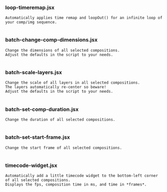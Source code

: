  ### **loop-timeremap.jsx**  
 
`Automatically applies time remap and loopOut() for an infinite loop of your comp/img sequence.`
  # 
### **batch-change-comp-dimensions.jsx**  

`Change the dimensions of all selected compositions.`  
`Adjust the defaults in the script to your needs.`
  # 
### **batch-scale-layers.jsx**  

`Change the scale of all layers in all selected compositions.`  
`The layers automatically re-center so beware!`  
`Adjust the defaults in the script to your needs.`
  # 
### **batch-set-comp-duration.jsx**  

`Change the duration of all selected compositions.`
  # 
### **batch-set-start-frame.jsx**  

`Change the start frame of all selected compositions.`
  # 
### **timecode-widget.jsx**  

`Automatically add a little timecode widget to the bottom-left corner of all selected compositions.`  
`Displays the fps, composition time in ms, and time in *frames*.`
  # 
